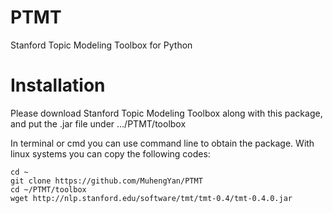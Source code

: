 # PTMT

Stanford Topic Modeling Toolbox for Python

# Installation
Please download Stanford Topic Modeling Toolbox along with this package, and put the .jar file under .../PTMT/toolbox

In terminal or cmd you can use command line to obtain the package. With linux systems you can copy the following codes:

```shell
cd ~
git clone https://github.com/MuhengYan/PTMT
cd ~/PTMT/toolbox
wget http://nlp.stanford.edu/software/tmt/tmt-0.4/tmt-0.4.0.jar
```

